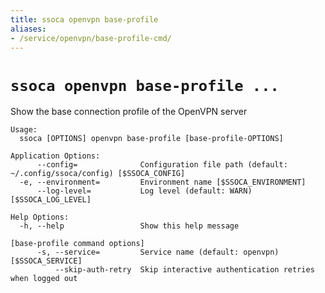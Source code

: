 ```yaml
---
title: ssoca openvpn base-profile
aliases:
- /service/openvpn/base-profile-cmd/
---
```


# `ssoca openvpn base-profile ...`

Show the base connection profile of the OpenVPN server

    Usage:
      ssoca [OPTIONS] openvpn base-profile [base-profile-OPTIONS]

    Application Options:
          --config=              Configuration file path (default: ~/.config/ssoca/config) [$SSOCA_CONFIG]
      -e, --environment=         Environment name [$SSOCA_ENVIRONMENT]
          --log-level=           Log level (default: WARN) [$SSOCA_LOG_LEVEL]

    Help Options:
      -h, --help                 Show this help message

    [base-profile command options]
          -s, --service=         Service name (default: openvpn) [$SSOCA_SERVICE]
              --skip-auth-retry  Skip interactive authentication retries when logged out
